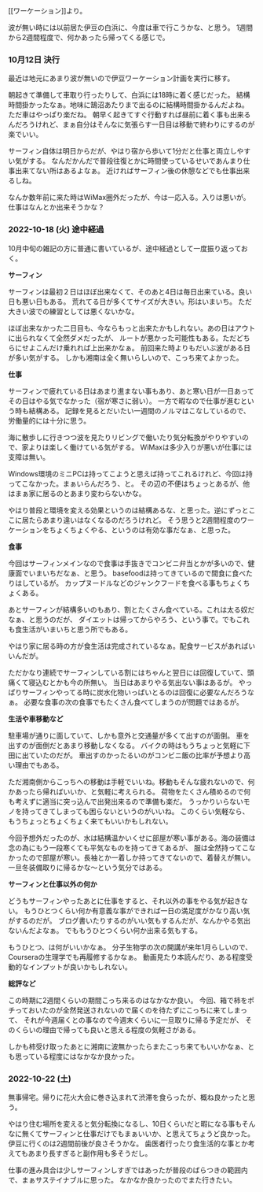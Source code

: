 [[ワーケーション]]より。

波が無い時には以前居た伊豆の白浜に、今度は車で行こうかな、と思う。
1週間から2週間程度で、何かあったら帰ってくる感じで。

### 10月12日 決行

最近は地元にあまり波が無いので伊豆ワーケーション計画を実行に移す。

朝起きて準備して車取り行ったりして、白浜には18時に着く感じだった。
結構時間掛かったなぁ。地味に鵠沼あたりまで出るのに結構時間掛かるんだよね。
ただ車はやっぱり楽だね。
朝早く起きてすぐ行動すれば昼前に着く事も出来るんだろうけれど、まぁ自分はそんなに気張らす一日目は移動で終わりにするのが楽でいい。

サーフィン自体は明日からだが、やはり宿から歩いて1分だと仕事と両立しやすい気がする。
なんだかんだで普段往復とかに時間使っているせいであんまり仕事出来てない所はあるよなぁ。
近ければサーフィン後の休憩などでも仕事出来るしね。

なんか数年前に来た時はWiMax圏外だったが、今は一応入る。入りは悪いが。
仕事はなんとか出来そうかな？

### 2022-10-18 (火) 途中経過

10月中旬の雑記の方に普通に書いているが、途中経過として一度振り返っておく。

**サーフィン**

サーフィンは最初２日はほぼ出来なくて、そのあと4日は毎日出来ている。良い日も悪い日もある。
荒れてる日が多くてサイズが大きい。形はいまいち。
ただ大きい波での練習としては悪くないかな。

ほぼ出来なかった二日目も、今ならもっと出来たかもしれない。あの日はアウトに出られなくて全然ダメだったが、
ルートが悪かった可能性もある。ただどちらにせよこんだけ乗れれば上出来かなぁ。
前回来た時よりもだいぶ波がある日が多い気がする。
しかも湘南は全く無いらしいので、こっち来てよかった。

**仕事**

サーフィンで疲れている日はあまり進まない事もあり、あと寒い日が一日あってその日はやる気でなかった（宿が寒さに弱い）。
一方で暇なので仕事が進むという時も結構ある。
記録を見るとだいたい一週間のノルマはこなしているので、労働量的には十分に思う。

海に散歩しに行きつつ波を見たりリビングで働いたり気分転換がやりやすいので、家よりは楽しく働けている気がする。
WiMaxは多少入りが悪いが仕事には支障は無い。

Windows環境のミニPCは持ってこようと思えば持ってこれるけれど、今回は持ってこなかった。まぁいらんだろう、と。
その辺の不便はちょっとあるが、他はまぁ家に居るのとあまり変わらないかな。

やはり普段と環境を変える効果というのは結構あるな、と思った。逆にずっとここに居たらあまり違いはなくなるのだろうけれど。
そう思うと2週間程度のワーケーションをちょくちょくやる、というのは有効な事だなぁ、と思った。

**食事**

今回はサーフィンメインなので食事は手抜きでコンビニ弁当とかが多いので、健康面でいまいちだなぁ、と思う。
basefoodは持ってきているので間食に食べたりはしているが。
カップヌードルなどのジャンクフードを食べる事もちょくちょくある。

あとサーフィンが結構多いのもあり、割とたくさん食べている。これは太る奴だなぁ、と思うのだが、
ダイエットは帰ってからやろう、という事で。でもこれも食生活がいまいちと思う所でもある。

やはり家に居る時の方が食生活は完成されているなぁ。配食サービスがあればいいんだが。

ただかなり連続でサーフィンしている割にはちゃんと翌日には回復していて、頭痛くて寝込むとかも今の所無い。
当日はあまりやる気出ない事はあるが。
やっぱりサーフィンやってる時に炭水化物いっぱいとるのは回復に必要なんだろうなぁ。
必要な食事の次の食事でもたくさん食べてしまうのが問題ではあるが。

**生活や車移動など**

駐車場が通りに面していて、しかも意外と交通量が多くて出すのが面倒。
車を出すのが面倒だとあまり移動しなくなる。
バイクの時はもうちょっと気軽に下田に出ていたのだが。
車出すのかったるいのがコンビニ飯の比率が予想より高い理由でもある。

ただ湘南側からこっちへの移動は手軽でいいね。移動もそんな疲れないので、何かあったら帰ればいいか、と気軽に考えられる。
荷物をたくさん積めるので何も考えずに適当に突っ込んで出発出来るので準備も楽だ。
うっかりいらないモノを持ってきてしまっても困らないというのがいいね。
このくらい気軽なら、もうちょっとちょくちょく来てもいいかもしれない。

今回予想外だったのが、水は結構温かいくせに部屋が寒い事がある。海の装備は念の為にもう一段寒くても平気なものを持ってきてあるが、
服は全然持ってこなかったので部屋が寒い。長袖とか一着しか持ってきてないので、着替えが無い。
一旦冬装備取りに帰るかな〜という気分ではある。

**サーフィンと仕事以外の何か**

どうもサーフィンやったあとに仕事をすると、それ以外の事をやる気が起きない。
もうひとつくらい何か有意義な事ができれば一日の満足度がかなり高い気がするのだが。
ブログ書いたりするのがいい気もするんだが、なんかやる気出ないんだよなぁ。
でももうひとつくらい何か出来る気もする。

もうひとつ、は何がいいかなぁ。
分子生物学の次の開講が来年1月らしいので、Courseraの生理学でも再履修するかなぁ。
動画見たり本読んだり、ある程度受動的なインプットが良いかもしれない。

**総評など**

この時期に2週間くらいの期間こっち来るのはなかなか良い。
今回、箱で柿をポチっておいたのが全然発送されないので届くのを待たずにこっちに来てしまって、
それが今週届くとの事なので今週末くらいに一旦取りに帰る予定だが、
そのくらいの理由で帰っても良いと思える程度の気軽さがある。

しかも柿受け取ったあとに湘南に波無かったらまたこっち来てもいいかなぁ、とも思っている程度にはなかなか良かった。

### 2022-10-22 (土)

無事帰宅。帰りに花火大会に巻き込まれて渋滞を食らったが、概ね良かったと思う。

やはり住む場所を変えると気分転換になるし、10日くらいだと暇になる事もそんなに無くてサーフィンと仕事だけでもまぁいいか、と思えてちょうど良かった。
伊豆に行くのは2週間前後が良さそうかな。
歯医者行ったり食生活的な事とか考えてもあまり長すぎると副作用も多そうだし。

仕事の進み具合は少しサーフィンしすぎではあったが普段のばらつきの範囲内で、まぁサステイナブルに思った。
なかなか良かったのでまた行きたい。